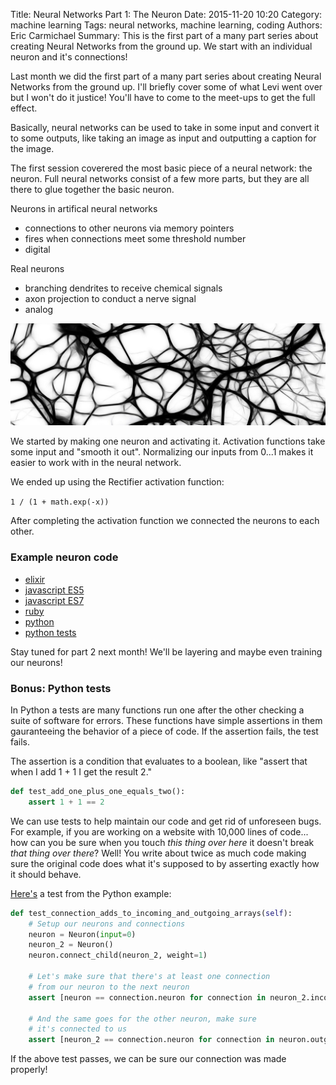 Title: Neural Networks Part 1: The Neuron
Date: 2015-11-20 10:20
Category: machine learning
Tags: neural networks, machine learning, coding
Authors: Eric Carmichael
Summary: This is the first part of a many part series about creating Neural Networks from the ground up. We start with an individual neuron and it's connections!


Last month we did the first part of a many part series about creating Neural Networks
from the ground up. I'll briefly cover some of what Levi went over but I won't do it
justice! You'll have to come to the meet-ups to get the full effect.

Basically, neural networks can be used to take in some input and convert it to some outputs, like
taking an image as input and outputting a caption for the image.


The first session coverered the most basic piece of a neural network: the neuron. Full
neural networks consist of a few more parts, but they are all there to glue together
the basic neuron.

Neurons in artifical neural networks

 - connections to other neurons via memory pointers
 - fires when connections meet some threshold number
 - digital

Real neurons

 - branching dendrites to receive chemical signals
 - axon projection to conduct a nerve signal
 - analog


![Neuron](images/neuron.png)


We started by making one neuron and activating it. Activation functions
take some input and "smooth it out". Normalizing our inputs from 0...1 makes it
easier to work with in the neural network.

We ended up using the Rectifier activation function:

```1 / (1 + math.exp(-x))```

After completing the activation function we connected the neurons to each
other.



### Example neuron code

 * [elixir](https://github.com/dev-coop/neural-net-hacking-examples/blob/master/elixir/neuron.exs)
 * [javascript ES5](https://github.com/dev-coop/neural-net-hacking-examples/blob/master/es5/neuronet.js)
 * [javascript ES7](https://github.com/dev-coop/neural-net-hacking-examples/blob/master/es7/Neuron.js)
 * [ruby](https://github.com/dev-coop/neural-net-hacking-examples/blob/master/ruby/karmen_neural_network.rb)
 * [python](https://github.com/dev-coop/neural-net-hacking-examples/blob/master/python/neural_network_with_connections.py)
 * [python tests](https://github.com/dev-coop/neural-net-hacking-examples/blob/master/python/neural_network_with_connections_tests.py)

Stay tuned for part 2 next month! We'll be layering and maybe even training our neurons!




### Bonus: Python tests

In Python a tests are many functions run one after the other checking a suite of software for errors.
These functions have simple assertions in them gauranteeing the behavior of a piece of code.
If the assertion fails, the test fails.

The assertion is a condition that evaluates to a boolean, like "assert that when I add 1 + 1 I get the result 2."

```python
def test_add_one_plus_one_equals_two():
    assert 1 + 1 == 2
```

We can use tests to help maintain our code and get rid of unforeseen bugs. For example, if you
are working on a website with 10,000 lines of code... how can you be sure when you touch *this thing over here*
it doesn't break *that thing over there*? Well! You write about twice as much code making sure the original
code does what it's supposed to by asserting exactly how it should behave.


[Here's](https://github.com/dev-coop/neural-net-hacking-examples/blob/master/python/neural_network_with_connections_tests.py) a test from the Python example:

```python
def test_connection_adds_to_incoming_and_outgoing_arrays(self):
    # Setup our neurons and connections
    neuron = Neuron(input=0)
    neuron_2 = Neuron()
    neuron.connect_child(neuron_2, weight=1)

    # Let's make sure that there's at least one connection
    # from our neuron to the next neuron
    assert [neuron == connection.neuron for connection in neuron_2.incoming_neurons].count(True) == 1

    # And the same goes for the other neuron, make sure
    # it's connected to us
    assert [neuron_2 == connection.neuron for connection in neuron.outgoing_neurons].count(True) == 1
```

If the above test passes, we can be sure our connection was made properly!

